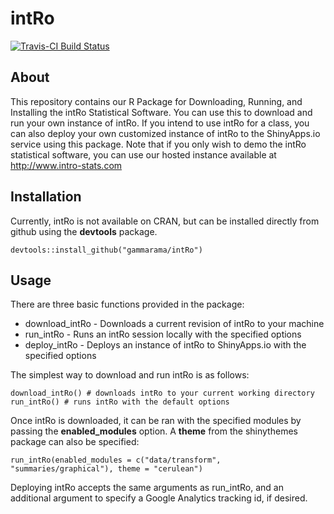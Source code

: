 # intRo
[![Travis-CI Build Status](https://travis-ci.org/gammarama/intRo.svg?branch=master)](https://travis-ci.org/gammarama/intRo)

## About
This repository contains our R Package for Downloading, Running, and Installing the intRo Statistical Software. You can use this to download and run your own instance of intRo. If you intend to use intRo for a class, you can also deploy your own customized instance of intRo to the ShinyApps.io service using this package. Note that if you only wish to demo the intRo statistical software, you can use our hosted instance available at http://www.intro-stats.com

## Installation
Currently, intRo is not available on CRAN, but can be installed directly from github using the **devtools** package.

`devtools::install_github("gammarama/intRo")`

## Usage

There are three basic functions provided in the package:

* download_intRo - Downloads a current revision of intRo to your machine
* run_intRo - Runs an intRo session locally with the specified options
* deploy_intRo - Deploys an instance of intRo to ShinyApps.io with the specified options

The simplest way to download and run intRo is as follows:

    download_intRo() # downloads intRo to your current working directory
    run_intRo() # runs intRo with the default options

Once intRo is downloaded, it can be ran with the specified modules by passing the **enabled_modules** option. A **theme** from the shinythemes package can also be specified:

    run_intRo(enabled_modules = c("data/transform", "summaries/graphical"), theme = "cerulean")

Deploying intRo accepts the same arguments as run_intRo, and an additional argument to specify a Google Analytics tracking id, if desired.
